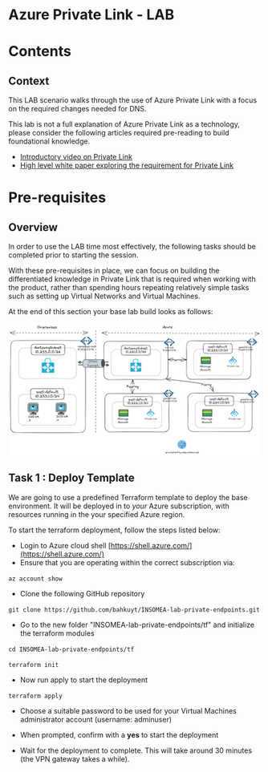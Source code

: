 # **Azure Private Link - LAB**
# Contents
## Context
This LAB scenario walks through the use of Azure Private Link with a focus on the required changes needed for DNS.

This lab is not a full explanation of Azure Private Link as a technology, please consider the following articles required pre-reading to build foundational knowledge.

- [Introductory video on Private Link](aka.ms/whatisprivatelink) 
- [High level white paper exploring the requirement for Private Link](https://aka.ms/whyprivatelink)

# Pre-requisites

## Overview

In order to use the LAB time most effectively, the following tasks should be completed prior to starting the session.

With these pre-requisites in place, we can focus on building the differentiated knowledge in Private Link that is required when working with the product, rather than spending hours repeating relatively simple tasks such as setting up Virtual Networks and Virtual Machines.

At the end of this section your base lab build looks as follows:

![image](images/lab-pe.PNG)

## Task 1 : Deploy Template

We are going to use a predefined Terraform template to deploy the base environment. It will be deployed in to *your* Azure subscription, with resources running in the your specified Azure region.

To start the terraform deployment, follow the steps listed below:

- Login to Azure cloud shell [https://shell.azure.com/](https://shell.azure.com/)
- Ensure that you are operating within the correct subscription via:

`az account show`

- Clone the following GitHub repository 

`git clone https://github.com/bahkuyt/INSOMEA-lab-private-endpoints.git`

- Go to the new folder "INSOMEA-lab-private-endpoints/tf" and initialize the terraform modules

`cd INSOMEA-lab-private-endpoints/tf`

`terraform init`

- Now run apply to start the deployment 

`terraform apply`

- Choose a suitable password to be used for your Virtual Machines administrator account (username: adminuser)

- When prompted, confirm with a **yes** to start the deployment

- Wait for the deployment to complete. This will take around 30 minutes (the VPN gateway takes a while).